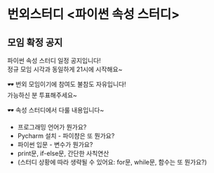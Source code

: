 # 번외스터디 <파이썬 속성 스터디>
## 모임 확정 공지
파이썬 속성 스터디 일정 공지입니다!  
정규 모임 시각과 동일하게 21시에 시작해요~  

🕶 번외 모임이기에 참여도 불참도 자유입니다!  
가능하신 분 투표해주세요~  

🕶 속성 스터디에서 다룰 내용입니다~  
* 프로그래밍 언어가 뭔가요?  
* Pycharm 설치 - 파이챰은 또 뭔가요?  
* 파이썬 입문 - 변수가 뭔가요?  
* print문, if-else문, 간단한 사칙연산  
* (스터디 상황에 따라 생략될 수 있어요: for문, while문, 함수는 또 뭔가요?)  

